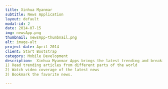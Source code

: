 ```yaml
---
title: Xinhua Myanmar
subtitle: News Application
layout: default
modal-id: 2
date: 2014-07-15
img: newsApp.png
thumbnail: newsApp-thumbnail.png
alt: image-alt
project-date: April 2014
client: Start Bootstrap
category: Mobile Development
description:  Xinhua Myanmar Apps brings the latest trending and breaking news from Myanmar and around the world The app allows to </br>
1) Read trending articles from different parts of the world
2) Watch video coverage of the latest news
3) Bookmark the favorite news.

---
```

